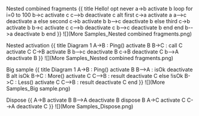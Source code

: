 Nested combined fragments
{{
title Hello!
opt never
a->b
activate b
loop for i=0 to 100
b->c
activate c
c-->b
deactivate c
alt first
c->a
activate a
a-->c
deactivate a
else second
c->b
activate b
b-->c
deactivate b
else third
c->b
activate b
b->c
activate c
c-->b
deactivate c
b-->c
deactivate b
end
end
b-->a
deactivate b
end
}}
![](More Samples_Nested combined fragments.png)

Nested activation
{{
title Diagram 1
A->B : Ping()
activate B
B->C : call C
activate C
C->B
activate B
b-->c
deactivate B
c->B
deactivate C
b-->A
deactivate B
}}
![](More Samples_Nested combined fragments.png)

				
Big sample
{{
title Diagram 1
A->B : Ping()
activate B
B-->A : isOk
deactivate B
alt isOk
B->C : More()
activate C
C-->B : result
deactivate C
else !isOk
B->C : Less()
activate C
C-->B : result
deactivate C
end
}}
![](More Samples_Big sample.png)

Dispose
{{
A->B
activate B
B-->A
deactivate B
dispose B
A->C
activate C
C-->A
deactivate C
}}
![](More Samples_Dispose.png)
				